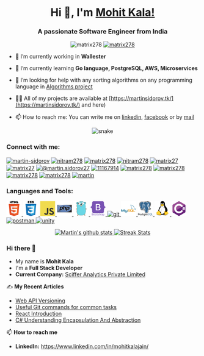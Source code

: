 <h1 align="center">Hi 👋, I'm <a href="http://mohitkala.in">Mohit Kala!</a></h1>
<h3 align="center">A passionate Software Engineer from India</h3>

<div align="center">
  <img src="https://komarev.com/ghpvc/?username=matrix278&label=Profile%20views&color=48c030&style=flat" height="25" width="130" alt="matrix278" />
  <a href="https://www.buymeacoffee.com/matrix278"> <img src="https://cdn.buymeacoffee.com/buttons/v2/default-yellow.png" height="40" width="140" alt="matrix278" /></a>
</div>

<!-- <div align="center"> <img src="https://github.com/Matrix278/Matrix278/blob/master/assets/matrix-has-you.gif" alt="matrix278" /> </div> -->

<!-- <p align="left"> <a href="https://github.com/ryo-ma/github-profile-trophy"><img src="https://github-profile-trophy.vercel.app/?username=matrix278&theme=onedark&row=2&column=3" alt="matrix278" /></a> </p> -->

- 🔭 I’m currently working in **Wallester**

- 🌱 I’m currently learning **Go language, PostgreSQL, AWS, Microservices**

- 🤝 I’m looking for help with any sorting algorithms on any programming language in [Algorithms project](https://github.com/Matrix278/algorithms)

- 👨‍💻 All of my projects are available at [https://martinsidorov.tk/](https://martinsidorov.tk/) and here)

- 📫 How to reach me: You can write me on [linkedin](https://www.linkedin.com/in/martin-s-8002a0157), [facebook](https://www.facebook.com/nitram278) or by [mail](mailto:martin.sidorov27@gmail.com)

<p align="center">
  <img src="https://github.com/Matrix278/Matrix278/raw/output/github-contribution-grid-snake.svg" alt="snake">
</p>

<h3 align="left">Connect with me:</h3>
<p align="left">
  <a href="https://linkedin.com/in/martin-sidorov" target="blank"><img align="center" src="https://raw.githubusercontent.com/rahuldkjain/github-profile-readme-generator/master/src/images/icons/Social/linked-in-alt.svg" alt="martin-sidorov" height="30" width="40" /></a>
  <a href="https://fb.com/nitram278" target="blank"><img align="center" src="https://raw.githubusercontent.com/rahuldkjain/github-profile-readme-generator/master/src/images/icons/Social/facebook.svg" alt="nitram278" height="30" width="40" /></a>
  <a href="https://dev.to/matrix278" target="blank"><img align="center" src="https://cdn.jsdelivr.net/npm/simple-icons@3.0.1/icons/dev-dot-to.svg" alt="matrix278" height="30" width="40" /></a>
  <a href="https://twitter.com/nitram278" target="blank"><img align="center" src="https://raw.githubusercontent.com/rahuldkjain/github-profile-readme-generator/master/src/images/icons/Social/twitter.svg" alt="nitram278" height="30" width="40" /></a>
  <a href="https://www.hackerrank.com/matrix27" target="blank"><img align="center" src="https://raw.githubusercontent.com/rahuldkjain/github-profile-readme-generator/master/src/images/icons/Social/hackerrank.svg" alt="matrix27" height="30" width="40" /></a>
  <a href="https://codepen.io/matrix27" target="blank"><img align="center" src="https://raw.githubusercontent.com/rahuldkjain/github-profile-readme-generator/master/src/images/icons/Social/codepen.svg" alt="matrix27" height="30" width="40" /></a>
  <a href="https://martin-sidorov.medium.com/" target="blank"><img align="center" src="https://raw.githubusercontent.com/rahuldkjain/github-profile-readme-generator/master/src/images/icons/Social/medium.svg" alt="@martin.sidorov27" height="30" width="40" /></a>
  <a href="https://stackoverflow.com/users/11167914" target="blank"><img align="center" src="https://raw.githubusercontent.com/rahuldkjain/github-profile-readme-generator/master/src/images/icons/Social/stack-overflow.svg" alt="11167914" height="30" width="40" /></a>
  <a href="https://www.leetcode.com/matrix278" target="blank"><img align="center" src="https://raw.githubusercontent.com/rahuldkjain/github-profile-readme-generator/master/src/images/icons/Social/leet-code.svg" alt="matrix278" height="30" width="40" /></a>
  <a href="https://www.showwcase.com/matrix278" target="blank"><img align="center" src="https://www.showwcase.com/favicon.png" alt="matrix278" height="30" width="40" /></a>
  <a href="https://dev.page/martin-sidorov" target="blank"><img align="center" src="https://dev.page/static/favicons/favicon-32x32.png" alt="matrix278" height="30" width="40" /></a>
  <a href="https://www.polywork.com/matrix278" target="blank"><img align="center" src="https://d26uz55awpmifc.cloudfront.net/assets/favicon/favicon-32x32-6313576cc7f656f174a3485f9f3c57bc046fe3e716be94221c44cb71320678e0.png" alt="matrix278" height="30" width="40" /></a>
  <a href="https://cord.co/candidate/account/u/candidate/57771" target="blank"><img align="center" src="https://assets.co-hire.com/react/p/cord-icon-180.png" alt="martin" height="30" width="40" /></a>
</p>

<h3 align="left">Languages and Tools:</h3>
<p align="left">
  <a href="https://www.w3.org/html/" target="_blank"> <img src="https://raw.githubusercontent.com/devicons/devicon/master/icons/html5/html5-original-wordmark.svg" alt="html5" width="40" height="40"/> </a>
  <a href="https://www.w3schools.com/css/" target="_blank"> <img src="https://raw.githubusercontent.com/devicons/devicon/master/icons/css3/css3-original-wordmark.svg" alt="css3" width="40" height="40"/> </a>
  <a href="https://developer.mozilla.org/en-US/docs/Web/JavaScript" target="_blank"> <img src="https://raw.githubusercontent.com/devicons/devicon/master/icons/javascript/javascript-original.svg" alt="javascript" width="40" height="40"/> </a>
  <a href="https://www.php.net" target="_blank"> <img src="https://raw.githubusercontent.com/devicons/devicon/master/icons/php/php-original.svg" alt="php" width="40" height="40"/> </a>
  <a href="https://golang.org" target="_blank"> <img src="https://raw.githubusercontent.com/devicons/devicon/master/icons/go/go-original.svg" alt="go" width="40" height="40"/> </a>
  <a href="https://getbootstrap.com" target="_blank"> <img src="https://raw.githubusercontent.com/devicons/devicon/master/icons/bootstrap/bootstrap-plain-wordmark.svg" alt="bootstrap" width="40" height="40"/> </a>
  <a href="https://git-scm.com/" target="_blank"> <img src="https://www.vectorlogo.zone/logos/git-scm/git-scm-icon.svg" alt="git" width="40" height="40"/> </a>
  <a href="https://www.mysql.com/" target="_blank"> <img src="https://raw.githubusercontent.com/devicons/devicon/master/icons/mysql/mysql-original-wordmark.svg" alt="mysql" width="40" height="40"/> </a>
  <a href="https://www.postgresql.org" target="_blank"> <img src="https://raw.githubusercontent.com/devicons/devicon/master/icons/postgresql/postgresql-original-wordmark.svg" alt="postgresql" width="40" height="40"/> </a>
  <a href="https://www.linux.org/" target="_blank"> <img src="https://raw.githubusercontent.com/devicons/devicon/master/icons/linux/linux-original.svg" alt="linux" width="40" height="40"/> </a>
  <a href="https://www.w3schools.com/cs/" target="_blank"> <img src="https://raw.githubusercontent.com/devicons/devicon/master/icons/csharp/csharp-original.svg" alt="csharp" width="40" height="40"/> </a>
  <a href="https://postman.com" target="_blank"> <img src="https://www.vectorlogo.zone/logos/getpostman/getpostman-icon.svg" alt="postman" width="40" height="40"/> </a>
  <a href="https://unity.com/" target="_blank"> <img src="https://www.vectorlogo.zone/logos/unity3d/unity3d-icon.svg" alt="unity" width="40" height="40"/> </a>
</p>

<!-- <h3 align="left">Support:</h3>
<p>
  <a href="https://www.buymeacoffee.com/matrix278"> <img align="left" src="https://cdn.buymeacoffee.com/buttons/v2/default-yellow.png" height="45" width="170" alt="matrix278" /></a>
</p> -->

<div align="center">
  <a href="https://github.com/anuraghazra/github-readme-stats" target="_blank"> 
    <img src="https://github-readme-stats.vercel.app/api?username=Matrix278&theme=radical&show_icons=true&locale=en" alt="Martin's github stats" />
  </a>
  
  <a href="https://github.com/DenverCoder1/github-readme-streak-stats" target="_blank">
    <img src="https://github-readme-streak-stats.herokuapp.com/?user=matrix278&theme=dark" alt="Streak Stats" />
  </a>
</div>

<!--![Matrix](https://github.com/Matrix278/Matrix278/blob/master/assets/cmatrix.gif)-->









### Hi there 👋

<!--
**mohitkalajain/Intro** is a ✨ _special_ ✨ repository because its `README.md` (this file) appears on your GitHub profile.
Here are some ideas to get you started:
- 🔭 I’m currently working on ...
- 🌱 I’m currently learning ...
- 👯 I’m looking to collaborate on ...
- 🤔 I’m looking for help with ...
- 💬 Ask me about ...
- 📫 How to reach me: ...
- 😄 Pronouns: ...
- ⚡ Fun fact: ...
-->

- My name is **Mohit Kala**
- I'm a **Full Stack Developer**
- **Current Company:** [Sciffer Analytics Private Limited](https://www.sciffer.com)

:writing_hand: **My Recent Articles**

- [Web API Versioning](https://www.c-sharpcorner.com/article/web-api-versioning/) 
- [Useful Git commands for common tasks](https://mohitkalajain.medium.com/useful-git-commands-for-common-tasks-5b73f4b5769f)
- [React Introduction](https://mohitkalajain.medium.com/react-introduction-181a6a8e8945)
- [C# Understanding Encapsulation And Abstraction](https://mohitkalajain.medium.com/understanding-encapsulation-and-abstraction-a4223c8c82ee)



📫 **How to reach me**

- **LinkedIn:** https://www.linkedin.com/in/mohitkalajain/

